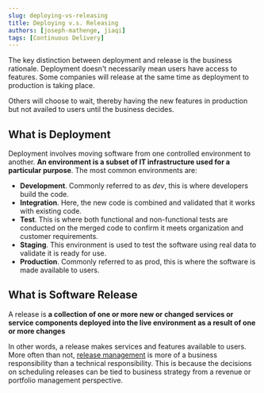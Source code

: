 ```yaml
---
slug: deploying-vs-releasing
title: Deploying v.s. Releasing
authors: [joseph-mathenge, jiaqi]
tags: [Continuous Delivery]
---
```


The key distinction between deployment and release is the business rationale. Deployment doesn't necessarily mean users
have access to features. Some companies will release at the same time as deployment to production is taking place.

Others will choose to wait, thereby having the new features in production but not availed to users until the business
decides.

<!--truncate-->

What is Deployment
------------------

Deployment involves moving software from one controlled environment to another. **An environment is a subset of IT
infrastructure used for a particular purpose**. The most common environments are:

- **Development**. Commonly referred to as _dev_, this is where developers build the code.
- **Integration**. Here, the new code is combined and validated that it works with existing code.
- **Test**. This is where both functional and non-functional tests are conducted on the merged code to confirm it meets
  organization and customer requirements.
- **Staging**. This environment is used to test the software using real data to validate it is ready for use.
- **Production**. Commonly referred to as prod, this is where the software is made available to users.

What is Software Release
------------------------

A release is **a collection of one or more new or changed services or service components deployed into the live
environment as a result of one or more changes**

In other words, a release makes services and features available to users. More often than not,
[release management](https://www.bmc.com/blogs/devops-release-management/) is more of a business responsibility than a
technical responsibility. This is because the decisions on scheduling releases can be tied to business strategy from a
revenue or portfolio management perspective.
